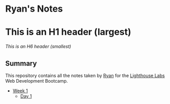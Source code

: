 # Ryan's Notes
# This is an H1 header (largest)
###### This is an H6 header (smallest)

## Summary
This repository contains all the notes taken by [Ryan](https://github.com/ryanc337) for the [Lighthouse Labs](https://www.lighthouselabs.ca/) Web Development Bootcamp.

* [Week 1](/Week_1)
  * [Day 1](/Week_1/day_1)